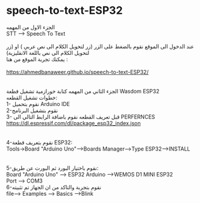 # speech-to-text-ESP32
الجزء الاول من المهمه <br /> STT -->  Speech To Text <br /> <br /> عند الدخول الى الموقع نقوم بالضغط على الزر (زر لتحويل الكلام الى نص عربي ) او (زر لتحويل الكلام الى نص باللغة الانقليزية) <br /> يمكنك تجربة الموقع من هنا : <br /> <br /> https://ahmedbanaweer.github.io/speech-to-text-ESP32/ <br /> <br /> <br /> الجزء الثاني من المهمه كتابة خورازمية تشغيل قطعة Wasdom ESP32 <br /> خطوات تشغيل القطعه: <br /> 1- نقوم بتحميل Arduino IDE <br /> 2-نقوم بتشغيل البرنامج <br /> 3-  قبل تعريف القطعه نقوم باضافة الرابط التالي الى PERFERNCES <br /> https://dl.espressif.com/dl/package_esp32_index.json <br /> <br /> <br /> 4-نقوم بتعريف قطعة ESP32: <br /> Tools->Board "Arduino Uno"-->Boards Manager-->Type ESP32-->INSTALL <br /> <br /> <br /> 5-نقوم باختيار البورد ثم البورت عن طريق: <br /> Board "Arduino Uno" --> ESP32 Arduino -->WEMOS D1 MINI ESP32 <br /> Port --> COM3 <br /> 6-نقوم بتجربة والتاكد من ان الجهاز تم تثبيته <br /> file-->  Examples --> Basics -->Blink <br /> <br /> <br />
